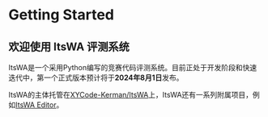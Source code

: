 # Getting Started

## 欢迎使用 ItsWA 评测系统

ItsWA是一个采用Python编写的竞赛代码评测系统。目前正处于开发阶段和快速迭代中，第一个正式版本预计将于**2024年8月1日**发布。

ItsWA的主体托管在[XYCode-Kerman/ItsWA](https://github.com/XYCode-Kerman/ItsWA)上，ItsWA还有一系列附属项目，例如[ItsWA Editor](https://github.com/XYCode-Kerman/ItsWA-Editor)。
